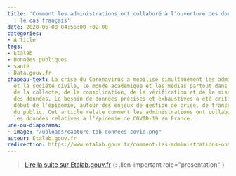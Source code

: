 ```yaml
---
title: 'Comment les administrations ont collaboré à l’ouverture des données du Coronavirus
  : le cas français'
date: 2020-06-08 04:56:00 +02:00
categories:
- Article
tags:
- Etalab
- Données publiques
- santé
- Data.gouv.fr
chapeau-text: La crise du Coronavirus a mobilisé simultanément les administrations
  et la société civile, le monde académique et les médias partout dans le monde autour
  de la collecte, de la consolidation, de la vérification et de la mise en valeur
  des données. Le besoin de données précises et exhaustives a été critique dès le
  début de l’épidémie, autour des enjeux de gestion de crise, de transparence et d’information
  du public. Cet article relate comment les administrations ont collaboré pour ouvrir
  les données relatives à l’épidémie de COVID-19 en France.
une-ou-diaporama:
- image: "/uploads/capture-tdb-donnees-covid.png"
auteur: Etalab.gouv.fr
redirection: https://www.etalab.gouv.fr/comment-les-administrations-ont-collabore-a-louverture-des-donnees-du-coronavirus-le-cas-francais/
---
```


> [Lire la suite sur Etalab.gouv.fr](https://www.etalab.gouv.fr/comment-les-administrations-ont-collabore-a-louverture-des-donnees-du-coronavirus-le-cas-francais/)
{: .lien-important role="presentation" }
